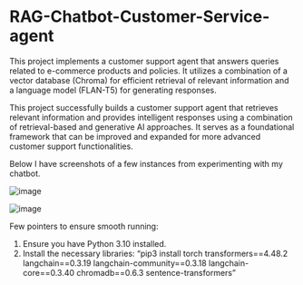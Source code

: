 # RAG-Chatbot-Customer-Service-agent
This project implements a customer support agent that answers queries related to e-commerce  products and policies. It utilizes a combination of a vector database (Chroma) for efficient  retrieval of relevant information and a language model (FLAN-T5) for generating responses. 

This project successfully builds a customer support agent that retrieves relevant information and provides intelligent responses using a combination of retrieval-based and generative AI approaches. It serves as a foundational framework that can be improved and expanded for more advanced customer support functionalities. 

Below I have screenshots of a few instances from experimenting with my chatbot. 

![image](https://github.com/user-attachments/assets/a46a3c37-ace0-4b95-b104-1dc416c42890)

![image](https://github.com/user-attachments/assets/f41771ee-3b36-4f0e-816a-d396b81cb51f)

Few pointers to ensure smooth running: 
1. Ensure you have Python 3.10 installed. 
2. Install the necessary libraries: 
“pip3 install torch transformers==4.48.2 langchain==0.3.19 langchain-community==0.3.18 langchain-core==0.3.40 chromadb==0.6.3 sentence-transformers” 
